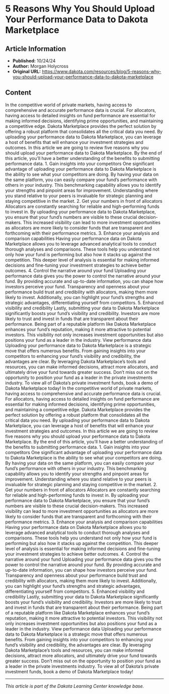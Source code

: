 # 5 Reasons Why You Should Upload Your Performance Data to Dakota Marketplace

## Article Information
- **Published:** 10/24/24
- **Author:** Morgan Holycross
- **Original URL:** https://www.dakota.com/resources/blog/5-reasons-why-you-should-upload-your-performance-data-to-dakota-marketplace

## Content

In the competitive world of private markets, having access to comprehensive and accurate performance data is crucial. For allocators, having access to detailed insights on fund performance are essential for making informed decisions, identifying prime opportunities, and maintaining a competitive edge. Dakota Marketplace provides the perfect solution by offering a robust platform that consolidates all the critical data you need. By uploading your performance data to Dakota Marketplace, you can leverage a host of benefits that will enhance your investment strategies and outcomes. In this article we are going to review five reasons why you should upload your performance data to Dakota Marketplace. By the end of this article, you’ll have a better understanding of the benefits to submitting performance data. 1. Gain insights into your competitors One significant advantage of uploading your performance data to Dakota Marketplace is the ability to see what your competitors are doing. By having your data on the same platform, you can easily compare your fund’s performance with others in your industry. This benchmarking capability allows you to identify your strengths and pinpoint areas for improvement. Understanding where you stand relative to your peers is invaluable for strategic planning and staying competitive in the market. 2. Get your numbers in front of allocators Allocators are constantly searching for reliable and high-performing funds to invest in. By uploading your performance data to Dakota Marketplace, you ensure that your fund’s numbers are visible to these crucial decision-makers. This increased visibility can lead to more investment opportunities as allocators are more likely to consider funds that are transparent and forthcoming with their performance metrics. 3. Enhance your analysis and comparison capabilities Having your performance data on Dakota Marketplace allows you to leverage advanced analytical tools to conduct thorough analyses and comparisons. These tools help you understand not only how your fund is performing but also how it stacks up against the competition. This deeper level of analysis is essential for making informed decisions and fine-tuning your investment strategies to achieve better outcomes. 4. Control the narrative around your fund Uploading your performance data gives you the power to control the narrative around your fund. By providing accurate and up-to-date information, you can shape how investors perceive your fund. Transparency and openness about your performance build trust and credibility with allocators, making them more likely to invest. Additionally, you can highlight your fund’s strengths and strategic advantages, differentiating yourself from competitors. 5. Enhanced visibility and credibility Lastly, submitting your data to Dakota Marketplace significantly boosts your fund’s visibility and credibility. Investors are more likely to trust and invest in funds that are transparent about their performance. Being part of a reputable platform like Dakota Marketplace enhances your fund’s reputation, making it more attractive to potential investors. This visibility not only increases investment opportunities but also positions your fund as a leader in the industry. View performance data Uploading your performance data to Dakota Marketplace is a strategic move that offers numerous benefits. From gaining insights into your competitors to enhancing your fund’s visibility and credibility, the advantages are clear. By leveraging Dakota Marketplace’s tools and resources, you can make informed decisions, attract more allocators, and ultimately drive your fund towards greater success. Don’t miss out on the opportunity to position your fund as a leader in the private investments industry. To view all of Dakota’s private investment funds, book a demo of Dakota Marketplace today! In the competitive world of private markets, having access to comprehensive and accurate performance data is crucial. For allocators, having access to detailed insights on fund performance are essential for making informed decisions, identifying prime opportunities, and maintaining a competitive edge. Dakota Marketplace provides the perfect solution by offering a robust platform that consolidates all the critical data you need. By uploading your performance data to Dakota Marketplace, you can leverage a host of benefits that will enhance your investment strategies and outcomes. In this article we are going to review five reasons why you should upload your performance data to Dakota Marketplace. By the end of this article, you’ll have a better understanding of the benefits to submitting performance data. 1. Gain insights into your competitors One significant advantage of uploading your performance data to Dakota Marketplace is the ability to see what your competitors are doing. By having your data on the same platform, you can easily compare your fund’s performance with others in your industry. This benchmarking capability allows you to identify your strengths and pinpoint areas for improvement. Understanding where you stand relative to your peers is invaluable for strategic planning and staying competitive in the market. 2. Get your numbers in front of allocators Allocators are constantly searching for reliable and high-performing funds to invest in. By uploading your performance data to Dakota Marketplace, you ensure that your fund’s numbers are visible to these crucial decision-makers. This increased visibility can lead to more investment opportunities as allocators are more likely to consider funds that are transparent and forthcoming with their performance metrics. 3. Enhance your analysis and comparison capabilities Having your performance data on Dakota Marketplace allows you to leverage advanced analytical tools to conduct thorough analyses and comparisons. These tools help you understand not only how your fund is performing but also how it stacks up against the competition. This deeper level of analysis is essential for making informed decisions and fine-tuning your investment strategies to achieve better outcomes. 4. Control the narrative around your fund Uploading your performance data gives you the power to control the narrative around your fund. By providing accurate and up-to-date information, you can shape how investors perceive your fund. Transparency and openness about your performance build trust and credibility with allocators, making them more likely to invest. Additionally, you can highlight your fund’s strengths and strategic advantages, differentiating yourself from competitors. 5. Enhanced visibility and credibility Lastly, submitting your data to Dakota Marketplace significantly boosts your fund’s visibility and credibility. Investors are more likely to trust and invest in funds that are transparent about their performance. Being part of a reputable platform like Dakota Marketplace enhances your fund’s reputation, making it more attractive to potential investors. This visibility not only increases investment opportunities but also positions your fund as a leader in the industry. View performance data Uploading your performance data to Dakota Marketplace is a strategic move that offers numerous benefits. From gaining insights into your competitors to enhancing your fund’s visibility and credibility, the advantages are clear. By leveraging Dakota Marketplace’s tools and resources, you can make informed decisions, attract more allocators, and ultimately drive your fund towards greater success. Don’t miss out on the opportunity to position your fund as a leader in the private investments industry. To view all of Dakota’s private investment funds, book a demo of Dakota Marketplace today!

---

*This article is part of the Dakota Learning Center knowledge base.*